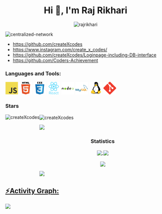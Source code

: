 <!--  [![MasterHead](https://user-images.githubusercontent.com/74038190/225813708-98b745f2-7d22-48cf-9150-083f1b00d6c9.gif)](https://rishavchanda.io) -->

<h1 align="center">Hi 👋, I'm Raj Rikhari</h1>


<p align="center"> <img src="https://komarev.com/ghpvc/?username=rajrikhari&label=Profile%20views&color=0e75b6&style=flat" alt="rajrikhari" width="130"/> </p>

<img width="48" height="48" src="https://img.icons8.com/fluency/48/centralized-network.png" alt="centralized-network"/>

- https://github.com/createXcodes
- https://www.instagram.com/create_x_codes/
- https://github.com/createXcodes/Loginpage-including-DB-interface
- https://github.com/Coders-Achievement





<h3 align="left">Languages and Tools:</h3>
<p align="left">
<img src="https://raw.githubusercontent.com/teamedwardforever/Readme-Generator/71f25dd8b98329b168142a6b782a107b75eab178/svg/Skills/Languages/javascript-original.svg" alt="Javascript" width="40" height="40"/>
<img src="https://raw.githubusercontent.com/teamedwardforever/Readme-Generator/71f25dd8b98329b168142a6b782a107b75eab178/svg/Skills/Frontend/html5-original-wordmark.svg" alt="HTML" width="40" height="40"/>
<img src="https://raw.githubusercontent.com/teamedwardforever/Readme-Generator/71f25dd8b98329b168142a6b782a107b75eab178/svg/Skills/Frontend/css3-original-wordmark.svg" alt="Css" width="40" height="40"/>
<img src="https://raw.githubusercontent.com/teamedwardforever/Readme-Generator/71f25dd8b98329b168142a6b782a107b75eab178/svg/Skills/Frontend/react-original-wordmark.svg" alt="React" width="40" height="40"/>
<img src="https://raw.githubusercontent.com/teamedwardforever/Readme-Generator/71f25dd8b98329b168142a6b782a107b75eab178/svg/Skills/Backend/nodejs-original-wordmark.svg" alt="NodeJs" width="40" height="40"/>
<img src="https://raw.githubusercontent.com/teamedwardforever/Readme-Generator/71f25dd8b98329b168142a6b782a107b75eab178/svg/Skills/Database/mysql-original-wordmark.svg" alt="Mysql" width="40" height="40"/>
<img src="https://raw.githubusercontent.com/teamedwardforever/Readme-Generator/71f25dd8b98329b168142a6b782a107b75eab178/svg/Skills/Other/linux-original.svg" alt="Linux" width="40" height="40"/>
<img src="https://raw.githubusercontent.com/teamedwardforever/Readme-Generator/71f25dd8b98329b168142a6b782a107b75eab178/svg/Skills/Other/git-scm-icon.svg" alt="Git" width="40" height="40"/>
</p>

<h3 align="left">Stars</h3>
<img align="left" height="180em" src="https://github-readme-stats.vercel.app/api/top-langs/?username=createXcodes&layout=compact&theme=dark" alt=createXcodes />

<p><img align="center" height="180em" src="https://github-readme-streak-stats.herokuapp.com/?user=createXcodes&theme=dark" alt="createXcodes" /></p>

<img src="https://user-images.githubusercontent.com/73097560/115834477-dbab4500-a447-11eb-908a-139a6edaec5c.gif"><h3 align="center">Statistics</h3>
<div align="center">
<a href="https://github.com/createXcodes">
<img align="center" src="http://github-profile-summary-cards.vercel.app/api/cards/stats?username=createXcodes&theme=dark" height="180em" />
<img align="center" src="http://github-profile-summary-cards.vercel.app/api/cards/most-commit-language?username=createXcodes&theme=dark" height="180em" />
<br>
<br>
<img align="center" src="http://github-profile-summary-cards.vercel.app/api/cards/profile-details?username=createXcodes&theme=dark" height="180em" />
</div>


<img src="https://user-images.githubusercontent.com/73097560/115834477-dbab4500-a447-11eb-908a-139a6edaec5c.gif"><h2 align="left">⚡Activity Graph:</h2>
<img align="center" src="https://github-readme-activity-graph.vercel.app/graph?username=createXcodes&theme=react-dark"/>

